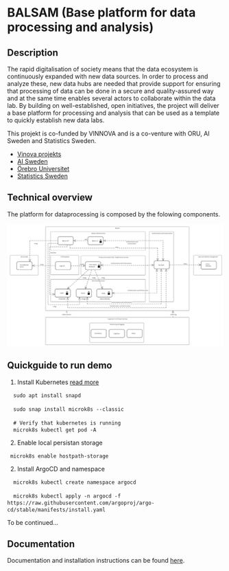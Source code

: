 # BALSAM (Base platform for data processing and analysis)

## Description

The rapid digitalisation of society means that the data ecosystem is continuously expanded with new data sources. In order to process and analyze these, new data hubs are needed that provide support for ensuring that processing of data can be done in a secure and quality-assured way and at the same time enables several actors to collaborate within the data lab. By building on well-established, open initiatives, the project will deliver a base platform for processing and analysis that can be used as a template to quickly establish new data labs.

This projekt is co-funded by VINNOVA and is a co-venture with ORU, AI Sweden and Statistics Sweden.

- [Vinova projekts](https://www.vinnova.se/p/basplattform-for-databearbetning-och-analys/)
- [AI Sweden](https://www.ai.se/en)
- [Örebro Universitet](https://www.oru.se/)
- [Statistics Sweden](https://www.scb.se)

## Technical overview

The platform for dataprocessing is composed by the folowing components.

![Architectural overview](./docs/assets/architectural-overview.jpg)

## Quickguide to run demo

1. Install Kubernetes
[read more](https://microk8s.io/docs/addon-hostpath-storage)

```code
  sudo apt install snapd 
  
  sudo snap install microk8s --classic

  # Verify that kubernetes is running
  microk8s kubectl get pod -A
 ```

 2. Enable local persistan storage

 ``` 
  microk8s enable hostpath-storage
```

2. Install ArgoCD and namespace

```code
  microk8s kubectl create namespace argocd
  
  microk8s kubectl apply -n argocd -f https://raw.githubusercontent.com/argoproj/argo-cd/stable/manifests/install.yaml 
```

To be continued...

## Documentation

Documentation and installation instructions can be found [here](docs/readme.md).
